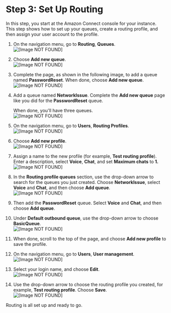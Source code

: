 # Step 3: Set Up Routing<a name="tutorial1-set-up-routing"></a>

In this step, you start at the Amazon Connect console for your instance\. This step shows how to set up your queues, create a routing profile, and then assign your user account to the profile\. 

1. On the navigation menu, go to **Routing**, **Queues**\.   
![\[Image NOT FOUND\]](http://docs.aws.amazon.com/connect/latest/adminguide/images/tutorial1-routing-queues.png)

1. Choose **Add new queue**\.  
![\[Image NOT FOUND\]](http://docs.aws.amazon.com/connect/latest/adminguide/images/tutorial1-add-new-queue-button.png)

1. Complete the page, as shown in the following image, to add a queue named **PasswordReset**\. When done, choose **Add new queue**\.  
![\[Image NOT FOUND\]](http://docs.aws.amazon.com/connect/latest/adminguide/images/tutorial1-create-queue.png)

1. Add a queue named **NetworkIssue**\. Complete the **Add new queue** page like you did for the **PasswordReset** queue\.

   When done, you'll have three queues\.  
![\[Image NOT FOUND\]](http://docs.aws.amazon.com/connect/latest/adminguide/images/tutorial1-queues.png)

1. On the navigation menu, go to **Users**, **Routing Profiles**\.   
![\[Image NOT FOUND\]](http://docs.aws.amazon.com/connect/latest/adminguide/images/tutorial1-routing-profiles.png)

1. Choose **Add new profile**\.   
![\[Image NOT FOUND\]](http://docs.aws.amazon.com/connect/latest/adminguide/images/tutorial1-add-new-profile.png)

1. Assign a name to the new profile \(for example, **Test routing profile**\)\. Enter a description, select **Voice**, **Chat**, and set **Maximum chats** to **1\.**  
![\[Image NOT FOUND\]](http://docs.aws.amazon.com/connect/latest/adminguide/images/tutorial1-add-profiles1.png)

1. In the **Routing profile queues** section, use the drop\-down arrow to search for the queues you just created\. Choose **NetworkIssue**, select **Voice** and **Chat**, and then choose **Add queue**\.  
![\[Image NOT FOUND\]](http://docs.aws.amazon.com/connect/latest/adminguide/images/tutorial1-add-queue-button.png)

1. Then add the **PasswordReset** queue\. Select **Voice** and **Chat**, and then choose **Add queue**\.

1. Under **Default outbound queue**, use the drop\-down arrow to choose **BasicQueue**\.  
![\[Image NOT FOUND\]](http://docs.aws.amazon.com/connect/latest/adminguide/images/tutorial1-outbound-queue.png)

1. When done, scroll to the top of the page, and choose **Add new profile** to save the profile\.

1. On the navigation menu, go to **Users**, **User management**\.   
![\[Image NOT FOUND\]](http://docs.aws.amazon.com/connect/latest/adminguide/images/tutorial1-user-management.png)

1. Select your login name, and choose **Edit**\.   
![\[Image NOT FOUND\]](http://docs.aws.amazon.com/connect/latest/adminguide/images/tutorial1-edit-user1.png)

1. Use the drop\-down arrow to choose the routing profile you created, for example, **Test routing profile**\. Choose **Save**\.  
![\[Image NOT FOUND\]](http://docs.aws.amazon.com/connect/latest/adminguide/images/tutorial1-edit-user2.png)

Routing is all set up and ready to go\. 